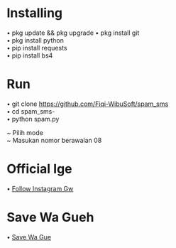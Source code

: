 # Installing

• pkg update && pkg upgrade 
• pkg install git<br>
• pkg install python<br>
• pip install requests<br>
• pip install bs4<br>

# Run

• git clone https://github.com/Fiqi-WibuSoft/spam_sms<br>
• cd spam_sms-<br>
• python spam.py<br>

~ Pilih mode<br>
~ Masukan nomor berawalan 08<br>

# Official Ige

• <a href="//instagram.com/hyputganz_">Follow Instagram Gw</a>

# Save Wa Gueh

• <a href="//wa.me/+6283125187277">Save Wa Gue</a>
